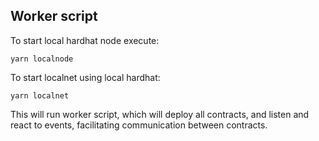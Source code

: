## Worker script

To start local hardhat node execute:

```
yarn localnode
```

To start localnet using local hardhat:
```
yarn localnet
```
This will run worker script, which will deploy all contracts, and listen and react to events, facilitating communication between contracts.



